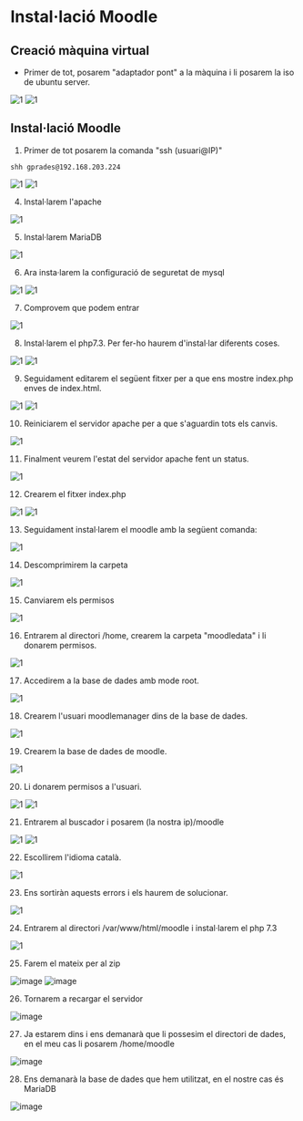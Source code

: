 # Instal·lació Moodle

## Creació màquina virtual

- Primer de tot, posarem "adaptador pont" a la màquina i li posarem la iso de ubuntu server.

![1](1.png)
![1](2.png)

## Instal·lació Moodle

1. Primer de tot posarem la comanda "ssh (usuari@IP)"

```
shh gprades@192.168.203.224
```
![1](3.png)
![1](4.png)

4. Instal·larem l'apache

![1](6.png)

5. Instal·larem MariaDB

![1](7.png)

6. Ara insta·larem la configuració de seguretat de mysql

![1](8.png)
![1](9.png)

7. Comprovem que podem entrar

![1](10.png)

8. Instal·larem el php7.3. Per fer-ho haurem d'instal·lar diferents coses.

![1](11.png)
![1](11.1.png)


9. Seguidament editarem el següent fitxer per a que ens mostre index.php enves de index.html.

![1](12.png)
![1](13.png)

10. Reiniciarem el servidor apache per a que s'aguardin tots els canvis.

![1](14.png)

11. Finalment veurem l'estat del servidor apache fent un status.

![1](15.png)

12. Crearem el fitxer index.php

![1](16.png)
![1](17.png)

13. Seguidament instal·larem el moodle amb la següent comanda:

![1](5.png)

14. Descomprimirem la carpeta

![1](18.png)

15. Canviarem els permisos

![1](19.png)

16. Entrarem al directori /home, crearem la carpeta "moodledata" i li donarem permisos.

![1](20.png)

17. Accedirem a la base de dades amb mode root.

![1](21.png)

18. Crearem l'usuari moodlemanager dins de la base de dades.

![1](22.png)

19. Crearem la base de dades de moodle.

![1](23.png)

20. Li donarem permisos a l'usuari.

![1](24.png)
![1](25.png)

21. Entrarem al buscador i posarem (la nostra ip)/moodle

![1](26.png)
![1](27.png)

22. Escollirem l'idioma català.

![1](28.png)

23. Ens sortiràn aquests errors i els haurem de solucionar.

![1](29.png)

24. Entrarem al directori /var/www/html/moodle i instal·larem el php 7.3

![1](30.png)

25. Farem el mateix per al zip

![image](https://user-images.githubusercontent.com/114162463/205077549-89727dc9-7ca2-45cd-89e5-99b5b44c554e.png)
![image](https://user-images.githubusercontent.com/114162463/205077739-5ce14d21-bbc0-4f38-bbe7-26f29d335628.png)

26. Tornarem a recargar el servidor

![image](https://user-images.githubusercontent.com/114162463/205077966-32bc781f-ccfd-459c-ac1d-6aa02bbc6cf1.png)

27. Ja estarem dins i ens demanarà que li possesim el directori de dades, en el meu cas li posarem /home/moodle

![image](https://user-images.githubusercontent.com/114162463/205078725-087806cf-0976-44e5-987a-d37790a6283b.png)

28. Ens demanarà la base de dades que hem utilitzat, en el nostre cas és MariaDB

![image](https://user-images.githubusercontent.com/114162463/205079178-70371d6b-1c6d-4b42-8761-07c1be441a29.png)


